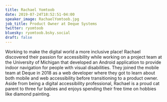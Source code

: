 ```yaml
---
title: Rachael Yomtoob
date: 2019-07-24T18:52:51-04:00
speaker_image: RachaelYomtoob.jpg
job_title: Product Owner at Deque Systems
twitter: ryomtoob
bluesky: ryomtoob.bsky.social
draft: false
---
```


Working to make the digital world a more inclusive place! Rachael discovered their passion for accessibility while working on a project team at the University of Michigan that developed an Android application to provide indoor navigation for people with visual disabilities. They joined the mobile team at Deque in 2018 as a web developer where they got to learn about both mobile and web accessibility before transitioning to a product owner. Aside from being a digital accessibility professional, Rachael is a proud cat parent to three fur babies and enjoys spending their free time on hobbies like diamond painting.
